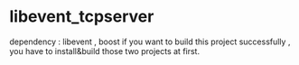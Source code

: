 # libevent_tcpserver
dependency :  libevent , boost
if you want to build this project successfully , you have to install&build those two projects at first.
